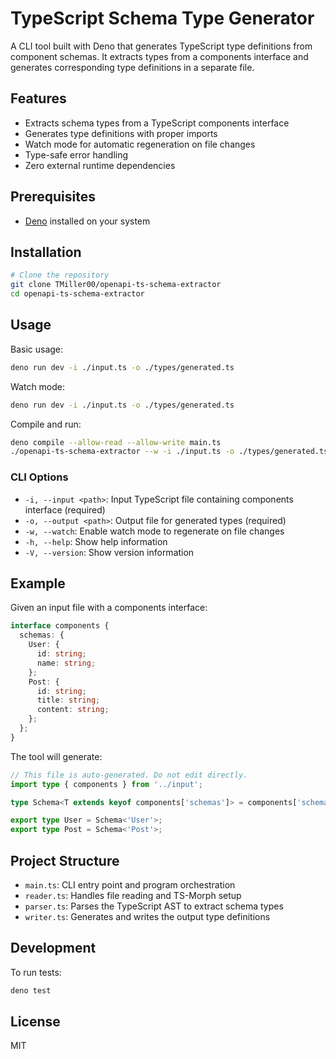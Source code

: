 # TypeScript Schema Type Generator

A CLI tool built with Deno that generates TypeScript type definitions from component schemas. It extracts types from a components interface and generates corresponding type definitions in a separate file.

## Features

- Extracts schema types from a TypeScript components interface
- Generates type definitions with proper imports
- Watch mode for automatic regeneration on file changes
- Type-safe error handling
- Zero external runtime dependencies

## Prerequisites

- [Deno](https://deno.land/) installed on your system

## Installation

```bash
# Clone the repository
git clone TMiller00/openapi-ts-schema-extractor
cd openapi-ts-schema-extractor
```

## Usage

Basic usage:
```bash
deno run dev -i ./input.ts -o ./types/generated.ts
```

Watch mode:
```bash
deno run dev -i ./input.ts -o ./types/generated.ts
```

Compile and run:
```bash
deno compile --allow-read --allow-write main.ts
./openapi-ts-schema-extractor --w -i ./input.ts -o ./types/generated.ts
```

### CLI Options

- `-i, --input <path>`: Input TypeScript file containing components interface (required)
- `-o, --output <path>`: Output file for generated types (required)
- `-w, --watch`: Enable watch mode to regenerate on file changes
- `-h, --help`: Show help information
- `-V, --version`: Show version information

## Example

Given an input file with a components interface:

```typescript
interface components {
  schemas: {
    User: {
      id: string;
      name: string;
    };
    Post: {
      id: string;
      title: string;
      content: string;
    };
  };
}
```

The tool will generate:

```typescript
// This file is auto-generated. Do not edit directly.
import type { components } from '../input';

type Schema<T extends keyof components['schemas']> = components['schemas'][T];

export type User = Schema<'User'>;
export type Post = Schema<'Post'>;
```

## Project Structure

- `main.ts`: CLI entry point and program orchestration
- `reader.ts`: Handles file reading and TS-Morph setup
- `parser.ts`: Parses the TypeScript AST to extract schema types
- `writer.ts`: Generates and writes the output type definitions

## Development

To run tests:
```bash
deno test
```

## License

MIT
